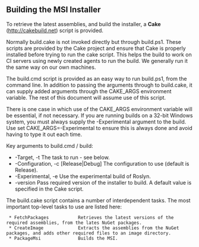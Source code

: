 ## Building the MSI Installer

To retrieve the latest assemblies, and build the installer, a **Cake** (http://cakebuild.net) script is provided.

Normally build.cake is not invoked directly but through build.ps1.
These scripts are provided by the Cake project and ensure that Cake is properly installed before trying to run the cake script. 
This helps the build to work on CI servers using newly created agents to run the build. We generally run it the same way on our own machines.

The build.cmd script is provided as an easy way to run build.ps1, from the command line.
In addition to passing the arguments through to build.cake, it can supply added arguments
through the CAKE_ARGS environment variable. The rest of this document will assume use of this script.

There is one case in which use of the CAKE_ARGS environment variable will be essential, if not necessary.
If you are running builds on a 32-bit Windows system, you must always supply the -Experimental argument
to the build. Use set CAKE_ARGS=-Experimental to ensure this is always done and avoid having to type
it out each time.

Key arguments to build.cmd / build:
 * -Target, -t <task>                 The task to run - see below.
 * -Configuration, -c [Release|Debug] The configuration to use (default is Release).
 * -Experimental, -e                  Use the experimental build of Roslyn.
 * -version                           Pass required version of the installer to build. A default value is specified in the Cake script.

The build.cake script contains a number of interdependent tasks. The most 
important top-level tasks to use are listed here:

```
 * FetchPackages           Retrieves the latest versions of the required assemblies, from the lates NuGet packages.
 * CreateImage             Extracts the assemblies from the NuGet packages, and adds other required files to an image directory.
 * PackageMsi              Builds the MSI.
```